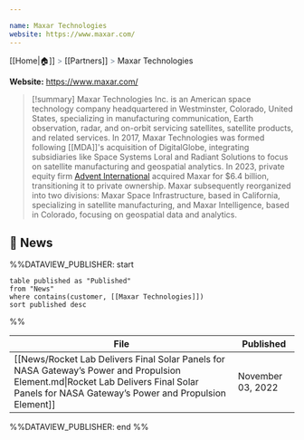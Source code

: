 ```yaml
---

name: Maxar Technologies
website: https://www.maxar.com/
---
```

[[Home|🏠]] <span style="color: LightSlateGray">></span> [[Partners]] <span style="color: LightSlateGray">></span> Maxar Technologies

**Website:** https://www.maxar.com/

>[!summary]
>Maxar Technologies Inc. is an American space technology company headquartered in Westminster, Colorado, United States, specializing in manufacturing communication, Earth observation, radar, and on-orbit servicing satellites, satellite products, and related services. In 2017, Maxar Technologies was formed following [[MDA]]'s acquisition of DigitalGlobe, integrating subsidiaries like Space Systems Loral and Radiant Solutions to focus on satellite manufacturing and geospatial analytics. In 2023, private equity firm [Advent International](https://en.wikipedia.org/wiki/Advent_International) acquired Maxar for $6.4 billion, transitioning it to private ownership. Maxar subsequently reorganized into two divisions: Maxar Space Infrastructure, based in California, specializing in satellite manufacturing, and Maxar Intelligence, based in Colorado, focusing on geospatial data and analytics.

## 📰 News
%%DATAVIEW_PUBLISHER: start
```
table published as "Published"
from "News"
where contains(customer, [[Maxar Technologies]])
sort published desc
```
%%

| File                                                                                                                                                                                       | Published         |
| ------------------------------------------------------------------------------------------------------------------------------------------------------------------------------------------ | ----------------- |
| [[News/Rocket Lab Delivers Final Solar Panels for NASA Gateway’s Power and Propulsion Element.md\|Rocket Lab Delivers Final Solar Panels for NASA Gateway’s Power and Propulsion Element]] | November 03, 2022 |

%%DATAVIEW_PUBLISHER: end %%